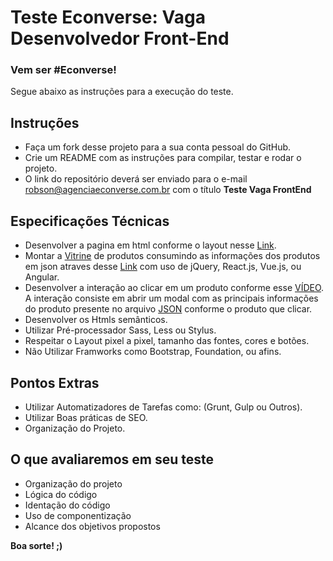 # Teste Econverse: Vaga Desenvolvedor Front-End

### Vem ser #Econverse!

Segue abaixo as instruções para a execução do teste.

## Instruções
- Faça um fork desse projeto para a sua conta pessoal do GitHub.
- Crie um README com as instruções para compilar, testar e rodar o projeto.
- O link do repositório deverá ser enviado para o e-mail robson@agenciaeconverse.com.br com o título **Teste Vaga FrontEnd**

## Especificações Técnicas
- Desenvolver a pagina em html conforme o layout nesse [Link](http://econverse.digital/teste-front-end/junior/ninja-som/layout/TESTE-PRATICO-NINJA-SOM.xd).
- Montar a [Vitrine](http://econverse.digital/teste-front-end/junior/ninja-som/layout/vitrine-produtos.png) de produtos consumindo as informações dos produtos em json atraves desse [Link](http://econverse.digital/teste-front-end/junior/ninja-som/lista-produtos/produtos.json) com uso de jQuery, React.js, Vue.js, ou Angular.
- Desenvolver a interação ao clicar em um produto conforme esse [VÍDEO](http://econverse.digital/teste-front-end/junior/ninja-som/layout/TESTE-PRATICO-NINJA-SOM-interacao.mp4). A interação consiste em abrir um modal com as principais informações do produto presente no arquivo [JSON](http://econverse.digital/teste-front-end/junior/ninja-som/lista-produtos/produtos.json) conforme o produto que clicar.
- Desenvolver os Htmls semânticos.
- Utilizar Pré-processador Sass, Less ou Stylus.
- Respeitar o Layout pixel a pixel, tamanho das fontes, cores e botões.
- Não Utilizar Framworks como Bootstrap, Foundation, ou afins.

## Pontos Extras
- Utilizar Automatizadores de Tarefas como: (Grunt, Gulp ou Outros).
- Utilizar Boas práticas de SEO.
- Organização do Projeto.

## O que avaliaremos em seu teste
- Organização do projeto
- Lógica do código
- Identação do código
- Uso de componentização
- Alcance dos objetivos propostos

**Boa sorte! ;)**
